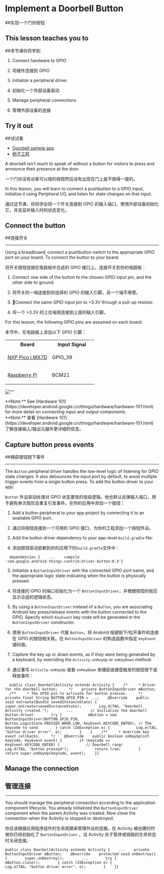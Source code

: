 # Implement a Doorbell Button

##实现一个门铃按钮

## This lesson teaches you to

##本节课你将学到

1.  Connect hardware to GPIO

1. 将硬件连接到 GPIO
2. Initialize a peripheral driver


2. 初始化一个外部设备驱动
3. Manage peripheral connections


3. 管理外部设备的连接

## Try it out

##试试看

*   [Doorbell sample app](https://github.com/androidthings/doorbell)
*   [例子工程](https://github.com/androidthings/doorbell)

A doorbell isn't much to speak of without a button for visitors to press and announce their presence at the door.

一个门铃没有访客可以按的按钮然后没有出现在门上是不值得一提的。

In this lesson, you will learn to connect a pushbutton to a GPIO input, initialize it using Peripheral I/O, and listen for state changes on that input.

通过这节课，你将学会将一个开关连接到 GPIO 的输入端口，使用外部设备初始化它，并且监听输入时的状态变化。

## Connect the button

##连接开关

* * *

Using a breadboard, connect a pushbutton switch to the appropriate GPIO port on your board. To connect the button to your board:

将开关按钮连接在电路板中合适的 GPIO 接口上。连接开关到你的电路板：

1.  Connect one side of the button to the chosen GPIO input pin, and the other side to ground.

1. 将开关的一端连接到你选择的 GPIO 的输入引脚，另一个端不用管。


2. Connect the same GPIO input pin to +3.3V through a pull-up resistor.


2. 将一个 +3.3V 的上拉电阻连接到上面的输入引脚。

For this lesson, the following GPIO pins are assumed on each board:

本节中，在电路板上添加以下 GPIO 引脚：

<table style="width:360px;">

<tbody>

<tr>

<th width="50%">Board</th>

<th>Input Signal</th>

</tr>

<tr>

<td>

[NXP Pico i.MX7D](https://developer.android.google.cn/things/hardware/imx7d-pico-io.html)

</td>

<td>GPIO_39</td>

</tr>

<tr>

<td>

[Raspberry Pi](https://developer.android.google.cn/things/hardware/raspberrypi-io.html)

</td>

<td>BCM21</td>

</tr>

</tbody>

</table>

![""](https://developer.android.google.cn/things/images/doorbell-button-wiring.png)

<aside class="note">**Note:** <span>See [Hardware 101](https://developer.android.google.cn/things/hardware/hardware-101.html) for more detail on connecting input and output components.</span></aside>

<aside class="note">**Note:** <span> 查看  [Hardware 101](https://developer.android.google.cn/things/hardware/hardware-101.html)  了解连接输入/输出元器件更详细的信息。</span></aside>

## Capture button press events

##捕获按钮按下事件

* * *

The `Button` peripheral driver handles the low-level logic of listening for GPIO state changes. It also debounces the input port by default, to avoid multiple trigger events from a single button press. To add the button driver to your app:

`Button` 外设驱动处理对 GPIO 状态更改的低级逻辑。他也默认反弹输入端口，用于避免单次按压会重复引发事件。在你的应用中添加一个按钮：

1.  Add a button peripheral to your app project by connecting it to an available GPIO port.

1. 通过将按钮连接到一个可用的 GPIO 接口，为你的工程添加一个按钮外设。


2. Add the button driver dependency to your app-level `build.gradle` file:


2. 添加按钮驱动依赖到你的应用下的`build.gradle`文件中：

```
  dependencies {    ...    compile 'com.google.android.things.contrib:driver-button:0.3'}
```

3. Initialize a `ButtonInputDriver` with the connected GPIO port name, and the appropriate logic state indicating when the button is physically pressed.


3. 将连接的 GPIO 的端口初始化为一个 `ButtonInputDriver`，并根据按钮的按压显示合适的逻辑状态。
4. By using a `ButtonInputDriver` instead of a `Button`, you are associating Android key press/release events with the button connected to the GPIO. Specify which `KeyEvent` key code will be generated in the `ButtonInputDriver` constructor.


4. 使用 `ButtonInputDriver`  代替 `Button`，将 Andoird 按键按下/松开事件和连接在 GPIO 的按钮相关联。在 `ButtonInputDriver` 的构造函数中指定 `keyEvent` 键码值。


5. Capture the key up or down events, as if they were being generated by a keyboard, by overriding the `Activity.onKeyUp` or `onKeyDown` method:


5. 通过重写 `Activity.onKeyUp` 或者 `onKeyDown` 来捕捉由键盘触发的按钮按下或释放事件：

```
  public class DoorbellActivity extends Activity {    /*     * Driver for the doorbell button;     */    private ButtonInputDriver mButton;    /**     * The GPIO pin to activate for button presses.     */    private final String BUTTON_GPIO_PIN = ...;    @Override    public void onCreate(Bundle savedInstanceState) {        super.onCreate(savedInstanceState);        Log.d(TAG, "Doorbell Activity created.");        ...        // Initialize the doorbell button driver        try {            mButton = new ButtonInputDriver(BUTTON_GPIO_PIN,                Button.LogicState.PRESSED_WHEN_LOW, KeyEvent.KEYCODE_ENTER); // The keycode to send        } catch (IOException e) {            Log.e(TAG, "button driver error", e);        }    }    /**     * Override key event callbacks.     */    @Override    public boolean onKeyUp(int keyCode, KeyEvent event) {        if (keyCode == KeyEvent.KEYCODE_ENTER) {            // Doorbell rang!            Log.d(TAG, "button pressed");            return true;        }        return super.onKeyUp(keyCode, event);    }}
```

## Manage the connection

## 管理连接

* * *

You should manage the peripheral connection according to the application component lifecycle. You already initialized the `ButtonInputDriver` component when the parent Activity was created. Now close the connection when the Activity is stopped or destroyed.

你应该根据应用程序组件的生命周期来管理外设的连接。在 Activity 被创建的时候你已经初始化了 `ButtonInputDriver` 。当 Activity 处于暂停或销毁的生命状态时关闭连接。

    public class DoorbellActivity extends Activity {    ...    private ButtonInputDriver mButton;    @Override    protected void onDestroy() {        super.onDestroy();        ...        try {            mButton.close();        } catch (IOException e) {            Log.e(TAG, "button driver error", e);        }    }}

